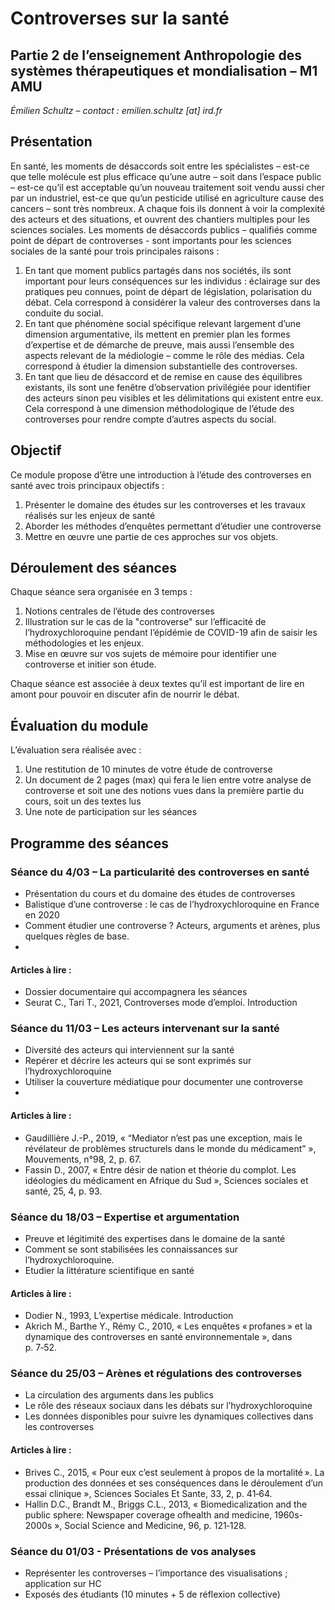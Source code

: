 # Controverses sur la santé

## Partie 2 de l’enseignement Anthropologie des systèmes thérapeutiques et mondialisation – M1 AMU

*Émilien Schultz – contact : emilien.schultz [at] ird.fr* 

## Présentation

En santé, les moments de désaccords soit entre les spécialistes – est-ce que telle molécule est plus efficace qu’une autre – soit dans l’espace public – est-ce qu’il est acceptable qu’un nouveau traitement soit vendu aussi cher par un industriel, est-ce que qu’un pesticide utilisé en agriculture cause des cancers – sont très nombreux. A chaque fois ils donnent à voir la complexité des acteurs et des situations, et ouvrent des chantiers multiples pour les sciences sociales.
Les moments de désaccords publics – qualifiés comme point de départ de controverses - sont importants pour les sciences sociales de la santé pour trois principales raisons :

1. En tant que moment publics partagés dans nos sociétés, ils sont important pour leurs conséquences sur les individus : éclairage sur des pratiques peu connues, point de départ de législation, polarisation du débat. Cela correspond à considérer la valeur des controverses dans la conduite du social.
2. En tant que phénomène social spécifique relevant largement d’une dimension argumentative, ils mettent en premier plan les formes d’expertise et de démarche de preuve, mais aussi l’ensemble des aspects relevant de la médiologie – comme le rôle des médias. Cela correspond à étudier la dimension substantielle des controverses.
3. En tant que lieu de désaccord et de remise en cause des équilibres existants, ils sont une fenêtre d’observation privilégiée pour identifier des acteurs sinon peu visibles et les délimitations qui existent entre eux. Cela correspond à une dimension méthodologique de l’étude des controverses pour rendre compte d’autres aspects du social.

## Objectif

Ce module propose d’être une introduction à l’étude des controverses en santé avec trois principaux objectifs :

1. Présenter le domaine des études sur les controverses et les travaux réalisés sur les enjeux de santé
2. Aborder les méthodes d’enquêtes permettant d’étudier une controverse
3. Mettre en œuvre une partie de ces approches sur vos objets.

## Déroulement des séances

Chaque séance sera organisée en 3 temps :

1. Notions centrales de l’étude des controverses
2. Illustration sur le cas de la "controverse" sur l’efficacité de l’hydroxychloroquine pendant l’épidémie de COVID-19 afin de saisir les méthodologies et les enjeux.
3. Mise en œuvre sur vos sujets de mémoire pour identifier une controverse et initier son étude.

Chaque séance est associée à deux textes qu’il est important de lire en amont pour pouvoir en discuter afin de nourrir le débat.

## Évaluation du module

L’évaluation sera réalisée avec :

1. Une restitution de 10 minutes de votre étude de controverse
2. Un document de 2 pages (max) qui fera le lien entre votre analyse de controverse et soit une des notions vues dans la première partie du cours, soit un des textes lus
3. Une note de participation sur les séances

## Programme des séances

### Séance du 4/03 – La particularité des controverses en santé

- Présentation du cours et du domaine des études de controverses
- Balistique d’une controverse : le cas de l’hydroxychloroquine en France en 2020
- Comment étudier une controverse ? Acteurs, arguments et arènes, plus quelques règles de base.
- 
#### Articles à lire :

- Dossier documentaire qui accompagnera les séances
- Seurat C., Tari T., 2021, Controverses mode d’emploi. Introduction

### Séance du 11/03 – Les acteurs intervenant sur la santé

- Diversité des acteurs qui interviennent sur la santé
- Repérer et décrire les acteurs qui se sont exprimés sur l’hydroxychloroquine
- Utiliser la couverture médiatique pour documenter une controverse
- 
#### Articles à lire :

- Gaudillière J.-P., 2019, « “Mediator n’est pas une exception, mais le révélateur de problèmes structurels dans le monde du médicament” », Mouvements, n°98, 2, p. 67.
- Fassin D., 2007, « Entre désir de nation et théorie du complot. Les idéologies du médicament en Afrique du Sud », Sciences sociales et santé, 25, 4, p. 93.

### Séance du 18/03 – Expertise et argumentation

- Preuve et légitimité des expertises dans le domaine de la santé
- Comment se sont stabilisées les connaissances sur l’hydroxychloroquine.
- Etudier la littérature scientifique en santé

#### Articles à lire :

- Dodier N., 1993, L’expertise médicale. Introduction
- Akrich M., Barthe Y., Rémy C., 2010, « Les enquêtes « profanes » et la dynamique des controverses en santé environnementale », dans p. 7‑52.

### Séance du 25/03 – Arènes et régulations des controverses

- La circulation des arguments dans les publics
- Le rôle des réseaux sociaux dans les débats sur l’hydroxychloroquine
- Les données disponibles pour suivre les dynamiques collectives dans les controverses

#### Articles à lire :

- Brives C., 2015, « Pour eux c’est seulement à propos de la mortalité ». La production des données et ses conséquences dans le déroulement d’un essai clinique », Sciences Sociales Et Sante, 33, 2, p. 41‑64.
- Hallin D.C., Brandt M., Briggs C.L., 2013, « Biomedicalization and the public sphere: Newspaper coverage ofhealth and medicine, 1960s-2000s », Social Science and Medicine, 96, p. 121‑128.

### Séance du 01/03 -  Présentations de vos analyses

- Représenter les controverses – l’importance des visualisations ; application sur HC
- Exposés des étudiants (10 minutes + 5 de réflexion collective)
